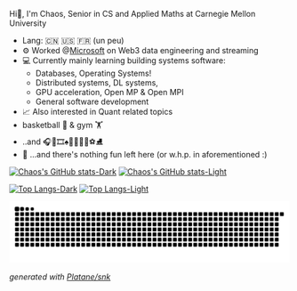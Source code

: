 Hi👋, I'm Chaos, Senior in CS and Applied Maths at Carnegie Mellon University <br>
- Lang: :cn: :us: :fr: (un peu)
- :gear: Worked @[Microsoft](https://github.com/microsoft) on Web3 data engineering and streaming
- :computer: Currently mainly learning building systems software:
  - Databases, Operating Systems!
  - Distributed systems, DL systems,
  - GPU acceleration, Open MP & Open MPI
  - General software development
- :chart_with_upwards_trend: Also interested in Quant related topics
- basketball :basketball: & gym :weight_lifting:
- ..and :headphones::luggage::film_strip::spades::badminton::ping_pong::tennis::ski::soccer::ice_skate:
- 🔁 ...and there's nothing fun left here (or w.h.p. in aforementioned :\)

[![Chaos's GitHub stats-Dark](https://github-readme-stats-git-master-chaoszhai.vercel.app/api?username=ChaosZhai&hide=stars&show_icons=true&rank_icon=github&theme=dark#gh-dark-mode-only)](https://github.com/ChaosZhai/github-readme-stats#gh-dark-mode-only)
[![Chaos's GitHub stats-Light](https://github-readme-stats-git-master-chaoszhai.vercel.app/api?username=ChaosZhai&hide=stars&show_icons=true&rank_icon=github&theme=default#gh-light-mode-only)](https://github.com/ChaosZhai/github-readme-stats#gh-light-mode-only)

[![Top Langs-Dark](https://github-readme-stats-git-master-chaoszhai.vercel.app/api/top-langs/?username=ChaosZhai&langs_count=10&layout=compact&hide=CMake,Makefile,Batchfile,CSS,HTML,Perl&theme=dark#gh-dark-mode-only)](https://github.com/ChaosZhai/github-readme-stats#gh-dark-mode-only)
[![Top Langs-Light](https://github-readme-stats-git-master-chaoszhai.vercel.app/api/top-langs/?username=ChaosZhai&langs_count=10&layout=compact&hide=CMake,Makefile,Batchfile,CSS,HTML,Perl&theme=default#gh-light-mode-only)](https://github.com/ChaosZhai/github-readme-stats#gh-light-mode-only)

<picture>
  <source media="(prefers-color-scheme: dark)" srcset="https://raw.githubusercontent.com/ChaosZhai/ChaosZhai/output/github-contribution-grid-snake-dark.svg">
  <source media="(prefers-color-scheme: light)" srcset="https://raw.githubusercontent.com/ChaosZhai/ChaosZhai/output/github-contribution-grid-snake.svg">
  <img alt="github contribution grid snake animation" src="https://raw.githubusercontent.com/ChaosZhai/ChaosZhai/output/github-contribution-grid-snake.svg">
</picture>

_generated with [Platane/snk](https://github.com/Platane/snk)_
